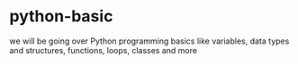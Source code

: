 # python-basic
we will be going over Python programming basics like variables, data types and structures, functions, loops, classes and more
